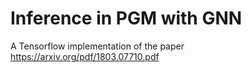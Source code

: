 # Inference in PGM with GNN
A Tensorflow implementation of the paper https://arxiv.org/pdf/1803.07710.pdf
